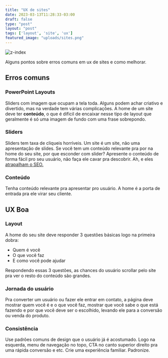 ```yaml
---
title: "UX de sites"
date: 2023-03-13T11:28:33-03:00
draft: false
type: "post"
layout: "post"
tags: ['layout', 'site', 'ux']
featured_image: "uploads/sites.png"
---
```


![z-index](/uploads/sites.png)

Alguns pontos sobre erros comuns em ux de sites e como melhorar.

## Erros comuns

### PowerPoint Layouts
Sliders com imagem que ocupam a tela toda. Alguns podem achar criativo e divertido, mas na verdade tem várias complicações. A home de um site deve ter **conteúdo**, o que é dificil de encaixar nesse tipo de layout que geralmente é só uma imagem de fundo com uma frase sobrepondo. 


### Sliders
Sliders tem taxa de cliqueis horríveis. Um site é um site, não uma apresentação de slides.
Se você tem um conteúdo relevante pra por na home do seu site, por que esconder com slider? Apresente o conteúdo de forma fácil pro seu usuário, não faça ele cavar pra descobrir. Ah, e eles [atrapalham o SEO.](https://www.gobluemedia.com/blog/image-sliders-seo/)


### Conteúdo
Tenha conteúdo relevante pra apresentar pro usuário. A home é a porta de entrada pra ele virar seu cliente.


## UX Boa

### Layout
A home do seu site deve responder 3 questões básicas logo na primeira dobra: 
- Quem é você
- O que você faz
- E como você pode ajudar

Respondendo essas 3 questões, as chances do usuário scrollar pelo site pra ver o resto do conteúdo são grandes.

### Jornada do usuário
Pra converter um usuário ou fazer ele entrar em contato, a página deve mostrar quem você é e o que você faz, mostrar que você sabe o que está fazendo e por que você deve ser o escolhido, levando ele para a conversão ou venda do produto.

### Consistência
Use padrões comuns de design que o usuário já é acostumado. Logo na esquerda, menu de navegação no topo, CTA no canto superior direito pra uma rápida conversão e etc. Crie uma experiência familiar. Padronize.